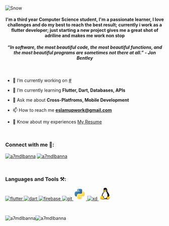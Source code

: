 <img src="https://images.unsplash.com/photo-1504805572947-34fad45aed93?ixlib=rb-1.2.1&ixid=MnwxMjA3fDB8MHxwaG90by1wYWdlfHx8fGVufDB8fHx8&auto=format&fit=crop&w=870&q=80" align="center" alt="Snow" width="1000" heigh="50">

<h4 align="center">I'm a third year Computer Science student, I'm a passionate learner, I love challenges and do my best to reach the best result; currently i work as a flutter developer; just starting a new project gives me a great shot of adriline and makes me work non stop  </h4>
<h5 align="center">“In software, the most beautiful code, the most beautiful functions, and the most beautiful programs are sometimes not there at all.” - Jon Bentley</h5>
<img src="https://user-images.githubusercontent.com/71278733/172068867-ba3de80b-dc63-44c0-a31b-0ba74c244163.gif" width="1100" height="3">

- 🔭 I’m currently working on [#](#)

- 🌱 I’m currently learning **Flutter, Dart, Databases, APIs**

- 💬 Ask me about **Cross-Platfroms, Mobile Development**

- 📫 How to reach me **eslamupwork@gmail.com**

- 📄 Know about my experiences <a href="https://drive.google.com/file/d/1LkMQ028RA--G98nUOX-l9-ZlmRXr98bB/view?usp=sharing">My Resume</a>
<img src="https://user-images.githubusercontent.com/71278733/172068867-ba3de80b-dc63-44c0-a31b-0ba74c244163.gif" width="500" height="3">

<h3 align="left">Connect with me 🚀:</h3>
<p align="left">
<a href="https://linkedin.com/in/eslamyounis/" target="blank"><img align="center" src="https://raw.githubusercontent.com/rahuldkjain/github-profile-readme-generator/master/src/images/icons/Social/linked-in-alt.svg" alt="a7mdlbanna" height="30" width="40" /></a>
<a href="https://www.facebook.com/eslam0k0k" target="blank"><img align="center" src="https://raw.githubusercontent.com/rahuldkjain/github-profile-readme-generator/master/src/images/icons/Social/facebook.svg" alt="a7mdlbanna" height="30" width="40" /></a>

</p>

<img src="https://user-images.githubusercontent.com/71278733/172068867-ba3de80b-dc63-44c0-a31b-0ba74c244163.gif" width="500" height="3" >

<h3 align="left">Languages and Tools ⚒️:</h3>
<p align="left"> <a href="https://flutter.dev" target="_blank" rel="noreferrer">
<img src="https://www.vectorlogo.zone/logos/flutterio/flutterio-icon.svg" alt="flutter" width="40" height="40"/> </a> </a> <a href="https://dart.dev" target="_blank" rel="noreferrer"> <img src="https://www.vectorlogo.zone/logos/dartlang/dartlang-icon.svg" alt="dart" width="40" height="40"/> </a> <a href="https://firebase.google.com/" target="_blank" rel="noreferrer"> <img src="https://www.vectorlogo.zone/logos/firebase/firebase-icon.svg" alt="firebase" width="40" height="40"/> </a>  <a href="https://git-scm.com/" target="_blank" rel="noreferrer"> <img src="https://www.vectorlogo.zone/logos/git-scm/git-scm-icon.svg" alt="git" width="40" height="40"/> </a></a> <a href="https://www.python.org" target="_blank" rel="noreferrer"> <img src="https://raw.githubusercontent.com/devicons/devicon/master/icons/python/python-original.svg" alt="python" width="40" height="40"/> </a> <a href="https://www.adobe.com/products/xd.html" target="_blank" rel="noreferrer"> <img src="https://cdn.worldvectorlogo.com/logos/adobe-xd.svg" alt="xd" width="40" height="40"/> </a><a href="https://www.linux.org/" target="_blank" rel="noreferrer"> <img src="https://raw.githubusercontent.com/devicons/devicon/master/icons/linux/linux-original.svg" alt="linux" width="40" height="40"/></a>
</p>

<img src="https://user-images.githubusercontent.com/71278733/172068867-ba3de80b-dc63-44c0-a31b-0ba74c244163.gif" width="500" height="3">

<img src="https://github-readme-stats.vercel.app/api?username=eslamyounis1&show_icons=true&locale=en&bg_color=0D1117&hide_border=true&theme=discord_old_blurple" alt="a7mdlbanna" align="left"/> <img src="https://github-readme-stats.vercel.app/api/top-langs?username=a7mdlbanna&show_icons=true&locale=en&layout=compact&bg_color=0D1117&hide_border=true&theme=discord_old_blurple" alt="a7mdlbanna"/>
